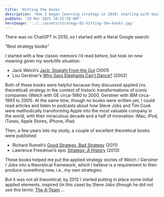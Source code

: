 ```yaml
---
title: 'Hitting the books'
description: 'How I began learning strategy in 2010: starting with business memoirs, then building a theoretical foundation from classic strategy texts.'
pubDate: '29 Mar 2025 10:32:59 GMT'
heroImage: '../../assets/strategy-02-hitting-the-books.jpg'
---
```


There was no ChatGPT in 2010, so I started with a literal Google search:

“Best strategy books”

I started with a few classic memoirs I’d read before, but took on new meaning given my work/life situation:

- Jack Welch’s [Jack: Straight From the Gut](https://www.goodreads.com/book/show/5559.Jack) (2001)
- Lou Gerstner’s [Who Says Elephants Can’t Dance?](https://www.goodreads.com/book/show/603985.Who_Says_Elephants_Can_t_Dance_Inside_IBM_s_Historic_Turnaround) (2002)

Both of these books were helpful because they discussed applied (vs. theoretical) strategy in the context of historic transformations of iconic companies (Welch with GE circa-1980 to 2000, Gerstner with IBM circa-1993 to 2001). At the same time, though no books were written yet, I could read articles and listen to podcasts about how Steve Jobs and Tim Cook were methodically transforming Apple into the most valuable company in the world, with their miraculous decade and a half of innovation: iMac, iPod, iTunes, Apple Stores, iPhone, iPad.

Then, a few years into my study, a couple of excellent theoretical books were published:

- Richard Rumelt’s [Good Strategy, Bad Strategy](https://www.goodreads.com/book/show/11721966-good-strategy-bad-strategy) (2011)
- Lawrence Freedman’s epic [Strategy: A History](https://www.goodreads.com/book/show/17847473-strategy) (2013)

These books helped me put the applied strategy stories of Welch / Gerstner / Jobs into a theoretical framework, which I believe is a requirement to then produce something new, i.e., my own strategies.

But it was not all theoretical; by 2012 I started putting in place some initial applied elements, inspired (in this case) by Steve Jobs (though he did not use this term): [The A-Team](../strategy-03-the-a-team-alpha/) …
